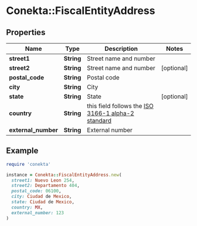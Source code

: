 # Conekta::FiscalEntityAddress

## Properties

| Name | Type | Description | Notes |
| ---- | ---- | ----------- | ----- |
| **street1** | **String** | Street name and number |  |
| **street2** | **String** | Street name and number | [optional] |
| **postal_code** | **String** | Postal code |  |
| **city** | **String** | City |  |
| **state** | **String** | State | [optional] |
| **country** | **String** | this field follows the [ISO 3166-1 alpha-2 standard](https://en.wikipedia.org/wiki/ISO_3166-1_alpha-2) |  |
| **external_number** | **String** | External number |  |

## Example

```ruby
require 'conekta'

instance = Conekta::FiscalEntityAddress.new(
  street1: Nuevo Leon 254,
  street2: Departamento 404,
  postal_code: 06100,
  city: Ciudad de Mexico,
  state: Ciudad de Mexico,
  country: MX,
  external_number: 123
)
```

